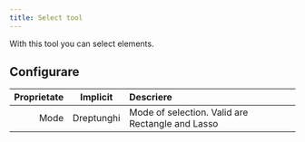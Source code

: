 ```yaml
---
title: Select tool
---
```


With this tool you can select elements.

## Configurare

| Proprietate |  Implicit  | Descriere                                                        |
| ----------: | :--------: | :--------------------------------------------------------------- |
|        Mode | Dreptunghi | Mode of selection. Valid are Rectangle and Lasso |
